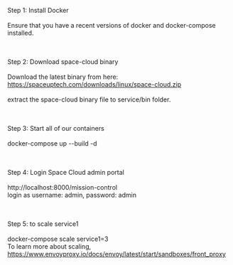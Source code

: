 Step 1: Install Docker<br/>
<br/>
  Ensure that you have a recent versions of docker and docker-compose installed.<br/>
<br/><br/>


Step 2: Download space-cloud binary<br/>
<br/>
  Download the latest binary from here:<br/>
  https://spaceuptech.com/downloads/linux/space-cloud.zip<br/>
<br/>
  extract the space-cloud binary file to service/bin folder.<br/>
<br/><br/>


Step 3: Start all of our containers<br/>
<br/>
  docker-compose up --build -d<br/>
<br/><br/>


Step 4: Login Space Cloud admin portal<br/>
<br/>
  http://localhost:8000/mission-control<br/>
  login as username: admin, password: admin<br/>
<br/><br/>


Step 5: to scale service1<br/>
<br/>
  docker-compose scale service1=3<br/>
  To learn more about scaling, https://www.envoyproxy.io/docs/envoy/latest/start/sandboxes/front_proxy<br/>